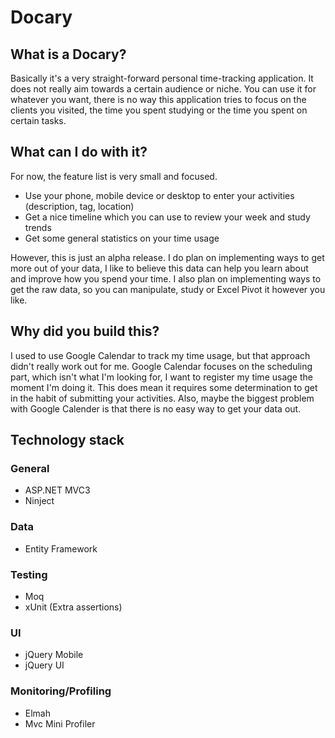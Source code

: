 Docary
======

What is a Docary?
------------------
Basically it's a very straight-forward personal time-tracking application. It does not really aim towards a certain audience or niche. You can use it for whatever you want, there is no way this application tries to focus on the clients you visited, the time you spent studying or the time you spent on certain tasks.

What can I do with it?
-----------------------
For now, the feature list is very small and focused.

* Use your phone, mobile device or desktop to enter your activities (description, tag, location)
* Get a nice timeline which you can use to review your week and study trends
* Get some general statistics on your time usage

However, this is just an alpha release. I do plan on implementing ways to get more out of your data, I like to believe this data can help you learn about and improve how you spend your time. I also plan on implementing ways to get the raw data, so you can manipulate, study or Excel Pivot it however you like.

Why did you build this?
-----------------------
I used to use Google Calendar to track my time usage, but that approach didn't really work out for me. Google Calendar focuses on the scheduling part, which isn't what I'm looking for, I want to register my time usage the moment I'm doing it. This does mean it requires some determination to get in the habit of submitting your activities.  Also, maybe the biggest problem with Google Calender is that there is no easy way to get your data out.

Technology stack 
----------------
### General
* ASP.NET MVC3
* Ninject

### Data
* Entity Framework

### Testing
* Moq
* xUnit (Extra assertions)

### UI
* jQuery Mobile
* jQuery UI

### Monitoring/Profiling
* Elmah
* Mvc Mini Profiler